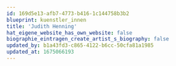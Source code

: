```yaml
---
id: 169d5e13-afb7-4773-b416-1c144758b3b2
blueprint: kuenstler_innen
title: 'Judith Henning'
hat_eigene_website_has_own_website: false
biographie_eintragen_create_artist_s_biography: false
updated_by: b1a43fd3-c865-4122-b6cc-50cfa81a1985
updated_at: 1675066193
---
```

